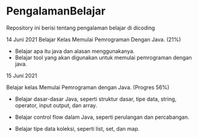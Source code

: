 # PengalamanBelajar
Repository ini berisi tentang pengalaman belajar di dicoding

14 Juni 2021
Belajar Kelas Memulai Pemrograman Dengan Java. (21%)
* Belajar apa itu java dan alasan menggunakanya.
* Belajar tool yang akan digunakan untuk memulai pemrograman dengan java.


15 Juni 2021

Belajar kelas Memulai Pemrograman dengan Java. (Progres 56%)

  * Belajar dasar-dasar Java, seperti struktur dasar, tipe data, string, operator, input output, dan array.

  * Belajar control flow dalam Java, seperti perulangan dan percabangan.

  * Belajar tipe data koleksi, seperti list, set, dan map.
